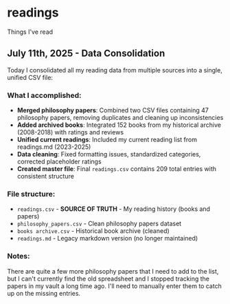 # readings
Things I've read

## July 11th, 2025 - Data Consolidation

Today I consolidated all my reading data from multiple sources into a single, unified CSV file:

### What I accomplished:
- **Merged philosophy papers**: Combined two CSV files containing 47 philosophy papers, removing duplicates and cleaning up inconsistencies
- **Added archived books**: Integrated 152 books from my historical archive (2008-2018) with ratings and reviews
- **Unified current readings**: Included my current reading list from readings.md (2023-2025)
- **Data cleaning**: Fixed formatting issues, standardized categories, corrected placeholder ratings
- **Created master file**: Final `readings.csv` contains 209 total entries with consistent structure

### File structure:
- `readings.csv` - **SOURCE OF TRUTH** - My reading history (books and papers)
- `philosophy_papers.csv` - Clean philosophy papers dataset
- `books archive.csv` - Historical book archive (cleaned)
- `readings.md` - Legacy markdown version (no longer maintained)

### Notes:
There are quite a few more philosophy papers that I need to add to the list, but I can't currently find the old spreadsheet and I stopped tracking the papers in my vault a long time ago. I'll need to manually enter them to catch up on the missing entries.
